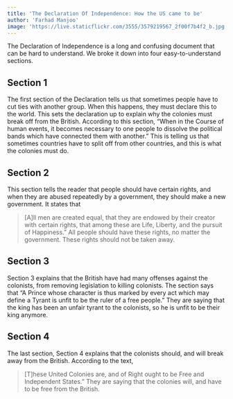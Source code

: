 ```yaml
---
title: 'The Declaration Of Independence: How the US came to be'
author: 'Farhad Manjoo'
image: 'https://live.staticflickr.com/3555/3579219567_2f00f7b4f2_b.jpg'
---
```


The Declaration of Independence is a long and confusing document that can be hard to understand. We broke it down into four easy-to-understand sections.

## Section 1
The first section of the Declaration tells us that sometimes people have to cut ties with another group. When this happens, they must declare this to the world. This sets the declaration up to explain why the colonies must break off from the British. According to this section, “When in the Course of human events, it becomes necessary to one people to dissolve the political bands which have connected them with another.” This is telling us that sometimes countries have to split off from other countries, and this is what the colonies must do. 

## Section 2

This section tells the reader that people should have certain rights, and when they are abused repeatedly by a government, they should make a new government. It states that 
> [A]ll men are created equal, that they are endowed by their creator with certain rights, that among these are Life, Liberty, and the pursuit of Happiness.”
All people should have these rights, no matter the government. These rights should not be taken away.

## Section 3

Section 3 explains that the British have had many offenses against the colonists, from removing legislation to killing colonists. The section says that “A Prince whose character is thus marked by every act which may define a Tyrant is unfit to be the ruler of a free people.” They are saying that the king has been an unfair tyrant to the colonists, so he is unfit to be their king anymore.

## Section 4

The last section, Section 4 explains that the colonists should, and will break away from the British. According to the text, 
> [T]hese United Colonies are, and of Right ought to be Free and Independent States.” They are saying that the colonies will, and have to be free from the British.

